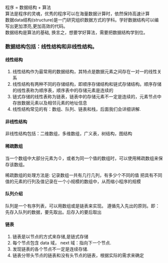 程序 = 数据结构 + 算法   
算法是程序的灵魂，优秀的程序可以在海量数据计算时，依然保持高速计算   
数据data结构(structure)是一门研究组织数据方式的学科。学好数据结构可以编写出更加漂亮,更加高效的代码。  
数据结构是算法的基础, 换言之，想要学好算法，需要把数据结构学到位。  

### 数据结构包括：线性结构和非线性结构。

#### 线性结构

1. 线性结构作为最常用的数据结构，其特点是数据元素之间存在一对一的线性关系
2. 线性结构有两种不同的存储结构，即顺序存储结构和链式存储结构。顺序存储的线性表称为顺序表，顺序表中的存储元素是连续的
3. 链式存储的线性表称为链表，链表中的存储元素不一定是连续的，元素节点中存放数据元素以及相邻元素的地址信息
4. 线性结构常见的有：数组、队列、链表和栈，后面我们会详细讲解.

#### 非线性结构

非线性结构包括：二维数组，多维数组，广义表，树结构，图结构


#### 稀疏数组

当一个数组中大部分元素为０，或者为同一个值的数组时，可以使用稀疏数组来保存该数组。

稀疏数组的处理方法是:
记录数组一共有几行几列，有多少个不同的值
把具有不同值的元素的行列及值记录在一个小规模的数组中，从而缩小程序的规模

#### 队列介绍

队列是一个有序列表，可以用数组或是链表来实现。
遵循先入先出的原则。即：先存入队列的数据，要先取出。后存入的要后取出

#### 链表

1. 链表是以节点的方式来存储,是链式存储
2. 每个节点包含 data 域， next 域：指向下一个节点.
3. 发现链表的各个节点不一定是连续存储.
4. 链表分带头节点的链表和没有头节点的链表，根据实际的需求来确定
